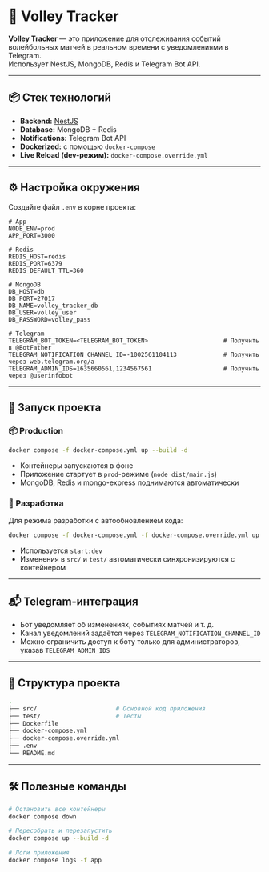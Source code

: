 # 🏐 Volley Tracker

**Volley Tracker** — это приложение для отслеживания событий волейбольных матчей в реальном времени с уведомлениями в Telegram.  
Использует NestJS, MongoDB, Redis и Telegram Bot API.

---

## 📦 Стек технологий

- **Backend:** [NestJS](https://nestjs.com/)
- **Database:** MongoDB + Redis
- **Notifications:** Telegram Bot API
- **Dockerized:** с помощью `docker-compose`
- **Live Reload (dev-режим):** `docker-compose.override.yml`

---

## ⚙️ Настройка окружения

Создайте файл `.env` в корне проекта:

```dotenv
# App
NODE_ENV=prod
APP_PORT=3000

# Redis
REDIS_HOST=redis
REDIS_PORT=6379
REDIS_DEFAULT_TTL=360

# MongoDB
DB_HOST=db
DB_PORT=27017
DB_NAME=volley_tracker_db
DB_USER=volley_user
DB_PASSWORD=volley_pass

# Telegram
TELEGRAM_BOT_TOKEN=<TELEGRAM_BOT_TOKEN>                     # Получить в @BotFather
TELEGRAM_NOTIFICATION_CHANNEL_ID=-1002561104113             # Получить через web.telegram.org/a
TELEGRAM_ADMIN_IDS=1635660561,1234567561                    # Получить через @userinfobot
```

---

## 🚀 Запуск проекта

### 📦 Production

```bash
docker compose -f docker-compose.yml up --build -d
```

- Контейнеры запускаются в фоне
- Приложение стартует в `prod`-режиме (`node dist/main.js`)
- MongoDB, Redis и mongo-express поднимаются автоматически

### 🧪 Разработка

Для режима разработки с автообновлением кода:

```bash
docker compose -f docker-compose.yml -f docker-compose.override.yml up --build --watch
```

- Используется `start:dev`
- Изменения в `src/` и `test/` автоматически синхронизируются с контейнером

---

## 📬 Telegram-интеграция

- Бот уведомляет об изменениях, событиях матчей и т. д.
- Канал уведомлений задаётся через `TELEGRAM_NOTIFICATION_CHANNEL_ID`
- Можно ограничить доступ к боту только для администраторов, указав `TELEGRAM_ADMIN_IDS`

---

## 📁 Структура проекта

```bash
.
├── src/                      # Основной код приложения
├── test/                     # Тесты
├── Dockerfile
├── docker-compose.yml
├── docker-compose.override.yml
├── .env
└── README.md
```

---

## 🛠 Полезные команды

```bash
# Остановить все контейнеры
docker compose down

# Пересобрать и перезапустить
docker compose up --build -d

# Логи приложения
docker compose logs -f app
```

